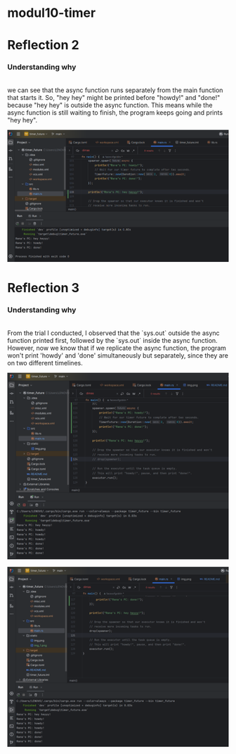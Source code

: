 # modul10-timer

<h1>Reflection 2</h1>
<h3>Understanding why</h3>
<br> we can see that the async function runs separately from the main function that starts it. So, "hey hey" might be printed before "howdy!" and "done!" because "hey hey" is outside the async function. This means while the async function is still waiting to finish, the program keeps going and prints "hey hey".</br>

![Reflection 2 Image](static/img.png)

<h1>Reflection 3</h1>
<h3>Understanding why</h3>
<br>From the trial I conducted, I observed that the `sys.out` outside the async function printed first, followed by the `sys.out` inside the async function. However, now we know that if we replicate the async function, the program won't print 'howdy' and 'done' simultaneously but separately, since they are on two different timelines. </br>

![Ref 3 Image Without Spawner](static/img_1.png)

![Ref 3 Image With Spawner](static/img_2.png)
